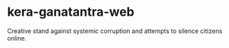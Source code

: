 # kera-ganatantra-web
Creative stand against systemic corruption and attempts to silence citizens online.
